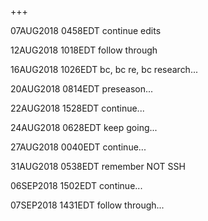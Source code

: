 +++

07AUG2018 0458EDT continue edits

12AUG2018 1018EDT follow through

16AUG2018 1026EDT bc, bc re, bc research...

20AUG2018 0814EDT preseason...

22AUG2018 1528EDT continue...

24AUG2018 0628EDT keep going...

27AUG2018 0040EDT continue...

31AUG2018 0538EDT remember NOT SSH

06SEP2018 1502EDT continue...

07SEP2018 1431EDT follow through...
